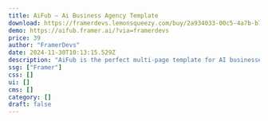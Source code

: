 ```yaml
---
title: AiFub — Ai Business Agency Template
download: https://framerdevs.lemonsqueezy.com/buy/2a934033-00c5-4a7b-b7d2-d7a1c7c7036d
demo: https://aifub.framer.ai/?via=framerdevs
price: 39
author: "FramerDevs"
date: 2024-11-30T10:13:15.529Z
description: "AiFub is the perfect multi-page template for AI businesses and agencies, offering more than 15 pre-designed pages. AiFub delivers clarity, boosts conversions and creates a powerful visual presence that enhances and elevates your digital brand."
ssg: ["Framer"]
css: []
ui: []
cms: []
category: []
draft: false
---
```

